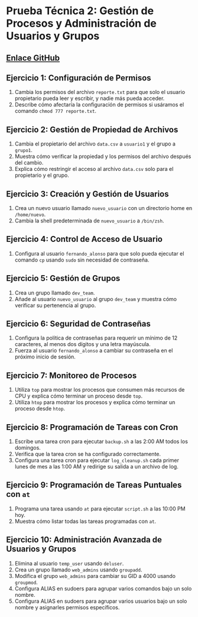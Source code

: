 # Prueba Técnica 2: Gestión de Procesos y Administración de Usuarios y Grupos

## [Enlace GitHub](https://classroom.github.com/a/YP__kD6A)


## Ejercicio 1: Configuración de Permisos
1. Cambia los permisos del archivo `reporte.txt` para que solo el usuario propietario pueda leer y escribir, y nadie más pueda acceder.
2. Describe cómo afectaría la configuración de permisos si usáramos el comando `chmod 777 reporte.txt`.

## Ejercicio 2: Gestión de Propiedad de Archivos
1. Cambia el propietario del archivo `data.csv` a `usuario1` y el grupo a `grupo1`.
2. Muestra cómo verificar la propiedad y los permisos del archivo después del cambio.
3. Explica cómo restringir el acceso al archivo `data.csv` solo para el propietario y el grupo.

## Ejercicio 3: Creación y Gestión de Usuarios
1. Crea un nuevo usuario llamado `nuevo_usuario` con un directorio home en `/home/nuevo`.
2. Cambia la shell predeterminada de `nuevo_usuario` a `/bin/zsh`.

## Ejercicio 4: Control de Acceso de Usuario
1. Configura al usuario `fernando_alonso` para que solo pueda ejecutar el comando `cp` usando `sudo` sin necesidad de contraseña.

## Ejercicio 5: Gestión de Grupos
1. Crea un grupo llamado `dev_team`.
2. Añade al usuario `nuevo_usuario` al grupo `dev_team` y muestra cómo verificar su pertenencia al grupo.

## Ejercicio 6: Seguridad de Contraseñas
1. Configura la política de contraseñas para requerir un mínimo de 12 caracteres, al menos dos dígitos y una letra mayúscula.
2. Fuerza al usuario `fernando_alonso` a cambiar su contraseña en el próximo inicio de sesión.

## Ejercicio 7: Monitoreo de Procesos
1. Utiliza `top` para mostrar los procesos que consumen más recursos de CPU y explica cómo terminar un proceso desde `top`.
2. Utiliza `htop` para mostrar los procesos y explica cómo terminar un proceso desde `htop`.

## Ejercicio 8: Programación de Tareas con Cron
1. Escribe una tarea cron para ejecutar `backup.sh` a las 2:00 AM todos los domingos.
2. Verifica que la tarea cron se ha configurado correctamente.
3. Configura una tarea cron para ejecutar `log_cleanup.sh` cada primer lunes de mes a las 1:00 AM y redirige su salida a un archivo de log.

## Ejercicio 9: Programación de Tareas Puntuales con `at`
1. Programa una tarea usando `at` para ejecutar `script.sh` a las 10:00 PM hoy.
2. Muestra cómo listar todas las tareas programadas con `at`.

## Ejercicio 10: Administración Avanzada de Usuarios y Grupos
1. Elimina al usuario `temp_user` usando `deluser`.
2. Crea un grupo llamado `web_admins` usando `groupadd`.
3. Modifica el grupo `web_admins` para cambiar su GID a 4000 usando `groupmod`.
4. Configura ALIAS en sudoers para agrupar varios comandos bajo un solo nombre.
5. Configura ALIAS en sudoers para agrupar varios usuarios bajo un solo nombre y asignarles permisos específicos.
